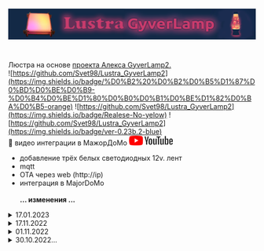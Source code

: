 ![](https://github.com/Svet98/Lustra_GyverLamp2/blob/main/docs/LustraGiverLamp.png?raw=true)
# 
Люстра на основе [проекта Алекса GyverLamp2.](https://github.com/AlexGyver/GyverLamp2)
<br>
![https://github.com/Svet98/Lustra_GyverLamp2](https://img.shields.io/badge/%D0%B2%20%D0%B2%D0%B5%D1%87%D0%BD%D0%BE%D0%B9-%D0%B4%D0%BE%D1%80%D0%B0%D0%B1%D0%BE%D1%82%D0%BA%D0%B5-orange) ![https://github.com/Svet98/Lustra_GyverLamp2](https://img.shields.io/badge/Realese-No-yelow) ![https://github.com/Svet98/Lustra_GyverLamp2](https://img.shields.io/badge/ver-0.23b.2-blue)
<br>
:black_square_button: видео интеграции в МажорДоМо
[![ ](https://github.com/Svet98/MajorDoMo-R4S-teapot/blob/main/jpg/yt_logo_rgb_light.png?raw=true)](https://www.youtube.com/svet740)
<br>

- добавление трёх белых светодиодных 12v. лент
- mqtt
- ОТА через web (http://ip)
- интеграция в MajorDoMo
<br><br>
<b>...  изменения ...</b>
<details>
<summary>17.01.2023</summary>

- [x] добавлена отправка переменных по MQTT на сервер после включения питания
![image](https://user-images.githubusercontent.com/35732065/212833945-a87a3517-ce89-4862-9337-4ce8f2ff9682.png)

- [X] Добавлено управление временем работы RGB по MQTT
- (cfg.workFrom);           // часы работы (0,1.. 23)
- (cfg.workTo);             // часы работы (0,1.. 23)
  

</details>

<details>
<summary>17.11.2022</summary>
  - [x] добавлена сцена управления для МажорДоМо <br>

![Alt-текст](https://github.com/Svet98/Lustra_GyverLamp2/blob/main/docs/lustra.png?raw=true "сцена управления")
</details> 

<details>
<summary> 01.11.2022</summary><br>
  - MQTT</b>, добавлено (для отправки mqtt id/cmd/тема):

![image](https://user-images.githubusercontent.com/35732065/199292474-8662f5e3-4a14-426e-81f9-fad724c4b6d8.png)
<br>
  - <b>SSDP</b> добавлено отображение устройства в сети.<br>
![image](https://github.com/Svet98/Lustra_GyverLamp2/blob/main/docs/ssdp.png?raw=true)
</details>

<details>
<summary>30.10.2022...</summary>

  - [x] добавлен протокол mqtt для управления белыми лед лентами и основными функциями GyverLamp2 <br>
  - [x] mqtt сообщаяет состояние устройства в сети, LWT

</details> 
